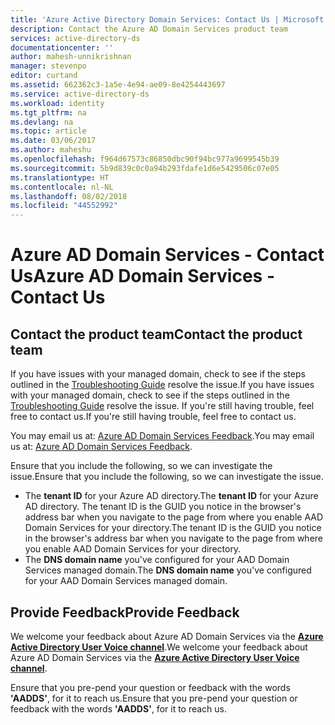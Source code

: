 ```yaml
---
title: 'Azure Active Directory Domain Services: Contact Us | Microsoft Docs'
description: Contact the Azure AD Domain Services product team
services: active-directory-ds
documentationcenter: ''
author: mahesh-unnikrishnan
manager: stevenpo
editor: curtand
ms.assetid: 662362c3-1a5e-4e94-ae09-8e4254443697
ms.service: active-directory-ds
ms.workload: identity
ms.tgt_pltfrm: na
ms.devlang: na
ms.topic: article
ms.date: 03/06/2017
ms.author: maheshu
ms.openlocfilehash: f964d67573c86850dbc90f94bc977a9699545b39
ms.sourcegitcommit: 5b9d839c0c0a94b293fdafe1d6e5429506c07e05
ms.translationtype: HT
ms.contentlocale: nl-NL
ms.lasthandoff: 08/02/2018
ms.locfileid: "44552992"
---
```

# <a name="azure-ad-domain-services---contact-us"></a><span data-ttu-id="3154f-103">Azure AD Domain Services - Contact Us</span><span class="sxs-lookup"><span data-stu-id="3154f-103">Azure AD Domain Services - Contact Us</span></span>
## <a name="contact-the-product-team"></a><span data-ttu-id="3154f-104">Contact the product team</span><span class="sxs-lookup"><span data-stu-id="3154f-104">Contact the product team</span></span>
<span data-ttu-id="3154f-105">If you have issues with your managed domain, check to see if the steps outlined in the [Troubleshooting Guide](active-directory-ds-troubleshooting.md) resolve the issue.</span><span class="sxs-lookup"><span data-stu-id="3154f-105">If you have issues with your managed domain, check to see if the steps outlined in the [Troubleshooting Guide](active-directory-ds-troubleshooting.md) resolve the issue.</span></span> <span data-ttu-id="3154f-106">If you're still having trouble, feel free to contact us.</span><span class="sxs-lookup"><span data-stu-id="3154f-106">If you're still having trouble, feel free to contact us.</span></span>

<span data-ttu-id="3154f-107">You may email us at: [Azure AD Domain Services Feedback](mailto:aaddsfb@microsoft.com).</span><span class="sxs-lookup"><span data-stu-id="3154f-107">You may email us at: [Azure AD Domain Services Feedback](mailto:aaddsfb@microsoft.com).</span></span>

<span data-ttu-id="3154f-108">Ensure that you include the following, so we can investigate the issue.</span><span class="sxs-lookup"><span data-stu-id="3154f-108">Ensure that you include the following, so we can investigate the issue.</span></span>

* <span data-ttu-id="3154f-109">The **tenant ID** for your Azure AD directory.</span><span class="sxs-lookup"><span data-stu-id="3154f-109">The **tenant ID** for your Azure AD directory.</span></span> <span data-ttu-id="3154f-110">The tenant ID is the GUID you notice in the browser's address bar when you navigate to the page from where you enable AAD Domain Services for your directory.</span><span class="sxs-lookup"><span data-stu-id="3154f-110">The tenant ID is the GUID you notice in the browser's address bar when you navigate to the page from where you enable AAD Domain Services for your directory.</span></span>
* <span data-ttu-id="3154f-111">The **DNS domain name** you've configured for your AAD Domain Services managed domain.</span><span class="sxs-lookup"><span data-stu-id="3154f-111">The **DNS domain name** you've configured for your AAD Domain Services managed domain.</span></span>

## <a name="provide-feedback"></a><span data-ttu-id="3154f-112">Provide Feedback</span><span class="sxs-lookup"><span data-stu-id="3154f-112">Provide Feedback</span></span>
<span data-ttu-id="3154f-113">We welcome your feedback about Azure AD Domain Services via the **[Azure Active Directory User Voice channel](https://feedback.azure.com/forums/169401-azure-active-directory/)**.</span><span class="sxs-lookup"><span data-stu-id="3154f-113">We welcome your feedback about Azure AD Domain Services via the **[Azure Active Directory User Voice channel](https://feedback.azure.com/forums/169401-azure-active-directory/)**.</span></span>

<span data-ttu-id="3154f-114">Ensure that you pre-pend your question or feedback with the words **'AADDS'**, for it to reach us.</span><span class="sxs-lookup"><span data-stu-id="3154f-114">Ensure that you pre-pend your question or feedback with the words **'AADDS'**, for it to reach us.</span></span>
